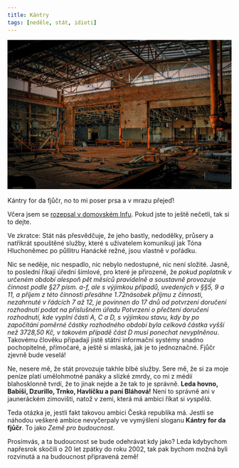 ```yaml
---
title: Kántry
tags: [neděle, stát, idioti]
---
```


![cover](/img/kantry.jpg)


Kántry for da fjůčr, no to mi poser prsa a v mrazu přejeď!

Včera jsem se [rozepsal v domovském Infu](https://www.info.cz/nazory/stat-provozuje-it-na-infrastrukture-ktera-je-nedostatecna-zato-draha-a-s-lidmi-kteri-usnuli-pred-dvaceti-lety). Pokud jste to ještě nečetli, tak si to dejte.

Ve zkratce: Stát nás přesvědčuje, že jeho bastly, nedodělky, průsery a natřikrát spouštěné služby, které s uživatelem komunikují jak Tóna Hluchoněmec po půllitru Hanácké režné, jsou vlastně v pořádku.

Nic se neděje, nic nespadlo, nic nebylo nedostupné, nic není složité. Jasně, to poslední říkají úřední šimlové, pro které je přirozené, že _pokud poplatník v určeném období alespoň pět měsíců pravidelně a soustavně provozuje činnost podle §27 písm. a-f, ale s výjimkou případů, uvedených v §§5, 9 a 11, a příjem z této činnosti přesáhne 1.72násobek příjmu z činnosti, nezahrnuté v řádcích 7 až 12, je povinnen do 17 dnů od potvrzení doručení rozhodnutí podat na příslušném úřadu Potvrzení o přečtení doručení rozhodnutí, kde vyplní části A, C a D, s výjimkou stavu, kdy by po započítání poměrné částky rozhodného období byla celková částka vyšší než 3728,50 Kč, v takovém případě část D musí ponechat nevyplněnou_. Takovému člověku připadají jistě státní informační systémy snadno pochopitelné, přímočaré, a ještě si mlaská, jak je to jednoznačné. Fjůčr zjevně bude veselá!

Ne, nesere mě, že stát provozuje takhle blbé služby. Sere mě, že si za moje peníze platí umělohmotné panáky a slizké zmrdy, co mi z médií blahosklonně tvrdí, že to jinak nejde a že tak to je správně. **Leda hovno, Babiši, Dzurillo, Trnko, Havlíčku a paní Bláhová!** Není to správně ani v jauneráckém zimovišti, natož v zemi, která má ambici říkat si _vyspělá_.

Teda otázka je, jestli fakt takovou ambici Česká republika má. Jestli se náhodou veškeré ambice nevyčerpaly ve vymýšlení sloganu **Kántry for da fjůčr**. To jako _Země pro budoucnost_.

Prosímvás, a ta budoucnost se bude odehrávat kdy jako? Leda kdybychom napřesrok skočili o 20 let zpátky do roku 2002, tak pak bychom možná byli rozvinutá a na budoucnost připravená země!